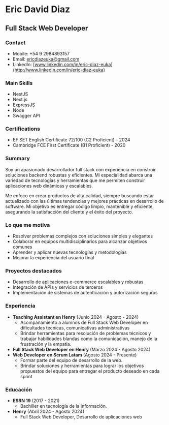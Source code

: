 # Eric David Diaz

## Full Stack Web Developer
  
### Contact

* Mobile: +54 9 2984893157
* Email: [ericdiazeuka@gmail.com](mailto:ericdiazeuka@gmail.com)
* LinkedIn: [www.linkedin.com/in/eric-diaz-euka](http://www.linkedin.com/in/eric-diaz-euka)

### Main Skills

* NestJS
* Next.js
* ExpressJS
* Node
* Swagger API

### Certifications

* EF SET English Certificate 72/100 (C2 Proficient) - 2024
* Cambridge FCE First Certificate (B1 Proficient) - 2020

### Summary

Soy un apasionado desarrollador full stack con experiencia en construir soluciones backend robustas y eficientes. Mi especialidad abarca una variedad de tecnologías y herramientas que me permiten construir aplicaciones web dinámicas y escalables.

Me enfoco en crear productos de alta calidad, siempre buscando estar actualizado con las últimas tendencias y mejores prácticas en desarrollo de software. Mi objetivo es entregar código limpio, mantenible y eficiente, asegurando la satisfacción del cliente y el éxito del proyecto.

### Lo que me motiva

* Resolver problemas complejos con soluciones simples y elegantes
* Colaborar en equipos multidisciplinarios para alcanzar objetivos comunes
* Aprender y aplicar nuevas tecnologías y metodologías
* Mejorar la experiencia del usuario final

### Proyectos destacados

* Desarrollo de aplicaciones e-commerce escalables y robustas
* Integración de APIs y servicios de terceros
* Implementación de sistemas de autenticación y autorización seguros

### Experiencia

* **Teaching Assistant en Henry** (Junio 2024 - Agosto - 2024) 
	+ Acompañamiento a alumnos de Full Stack Web Developer en dificultades técnicas, comunicativas administrativas
	+ Brindar herramientas para resolución de problemas técnicos y trabajar habilidades blandas como la comunicación, manejo de la frustración y la empatía.
* **Full Stack Web Developer en Henry** (Marzo 2024 - Agosto 2024)
* **Web Developer en Scrum Latam** (Agosto 2024 - Presente)
	+ Formar parte del equipo de desarrollo de la web.
	+ Brindar soluciones y herramientas para lograr los objetivos propuestos del equipo para entregar el producto deseado en cada sprint 

### Educación

* **ESRN 19** (2017 - 2021)
	+ Bachiller en tecnología de la información.
* **Henry** (Abril 2024 - Agosto 2024)
	+ Full Stack Web Developer, Desarrollo de aplicaciones web
